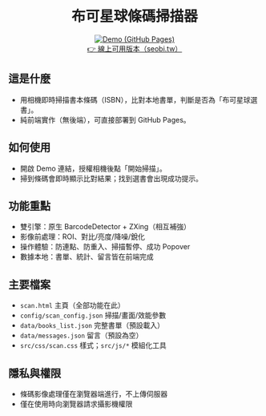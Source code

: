<div align="center">

# 布可星球條碼掃描器

[![Demo (GitHub Pages)](https://img.shields.io/badge/demo-GitHub%20Pages-2ea44f)](https://colinjen88.github.io/BookPlanetScanner/)  
[👉 線上可用版本（seobi.tw）](https://seobi.tw/books_query/scan.html)

</div>

## 這是什麼
- 用相機即時掃描書本條碼（ISBN），比對本地書單，判斷是否為「布可星球選書」。
- 純前端實作（無後端），可直接部署到 GitHub Pages。

## 如何使用
- 開啟 Demo 連結，授權相機後點「開始掃描」。
- 掃到條碼會即時顯示比對結果；找到選書會出現成功提示。

## 功能重點
- 雙引擎：原生 BarcodeDetector + ZXing（相互補強）
- 影像前處理：ROI、對比/亮度/降噪/銳化
- 操作體驗：防連點、防重入、掃描暫停、成功 Popover
- 數據本地：書單、統計、留言皆在前端完成

## 主要檔案
- `scan.html` 主頁（全部功能在此）
- `config/scan_config.json` 掃描/畫面/效能參數
- `data/books_list.json` 完整書單（預設載入）
- `data/messages.json` 留言（預設為空）
- `src/css/scan.css` 樣式；`src/js/*` 模組化工具

## 隱私與權限
- 條碼影像處理僅在瀏覽器端進行，不上傳伺服器
- 僅在使用時向瀏覽器請求攝影機權限